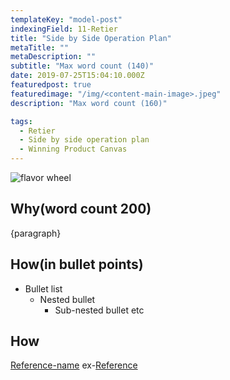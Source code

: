 ```yaml
---
templateKey: "model-post"
indexingField: 11-Retier
title: "Side by Side Operation Plan"
metaTitle: ""
metaDescription: ""
subtitle: "Max word count (140)"
date: 2019-07-25T15:04:10.000Z
featuredpost: true
featuredimage: "/img/<content-main-image>.jpeg"
description: "Max word count (160)"

tags:
  - Retier
  - Side by side operation plan
  - Winning Product Canvas
---
```


![flavor wheel](/img/<content-main-image>.jpeg)

## Why(word count 200)
{paragraph}

## How(in bullet points)

- Bullet list
  - Nested bullet
    - Sub-nested bullet etc

## How

[Reference-name](http://website.com)
ex-[Reference](https://www.sciencedirect.com/topics/computer-science/platform-architecture)
